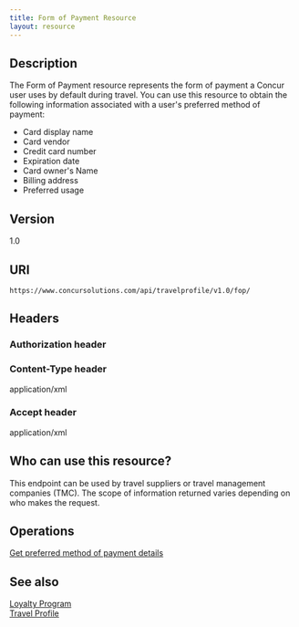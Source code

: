 ```yaml
---
title: Form of Payment Resource 
layout: resource
---
```



## Description
The Form of Payment resource represents the form of payment a Concur user uses by default during travel. You can use this resource to obtain the following information associated with a user's preferred method of payment:

* Card display name
* Card vendor
* Credit card number
* Expiration date
* Card owner's Name
* Billing address
* Preferred usage
## Version
1.0
## URI
`https://www.concursolutions.com/api/travelprofile/v1.0/fop/`
## Headers
### Authorization header
### Content-Type header
application/xml 
### Accept header
application/xml
## Who can use this resource?
This endpoint can be used by travel suppliers or travel management companies (TMC). The scope of information returned varies depending on who makes the request.

## Operations
[Get preferred method of payment details][1]

## See also
[Loyalty Program][2]   
[Travel Profile][3]

[1]: https://developer.concur.com/travel-profile/form-payment-resource/form-payment-resource-get
[2]: https://developer.concur.com/travel-profile/loyalty-program-resource
[3]: https://developer.concur.com/travel-profile/profile-resource
